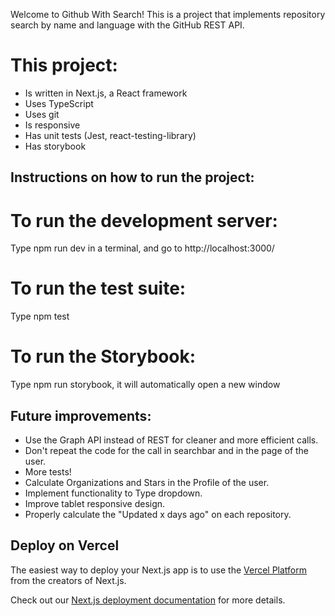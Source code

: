 Welcome to Github With Search!
This is a project that implements repository search by name and language with the GitHub REST API.

# This project:

- Is written in Next.js, a React framework
- Uses TypeScript
- Uses git
- Is responsive
- Has unit tests (Jest, react-testing-library)
- Has storybook

## Instructions on how to run the project:

# To run the development server:

Type npm run dev in a terminal, and go to http://localhost:3000/

# To run the test suite:

Type npm test

# To run the Storybook:

Type npm run storybook, it will automatically open a new window

## Future improvements:

- Use the Graph API instead of REST for cleaner and more efficient calls.
- Don't repeat the code for the call in searchbar and in the page of the user.
- More tests!
- Calculate Organizations and Stars in the Profile of the user.
- Implement functionality to Type dropdown.
- Improve tablet responsive design.
- Properly calculate the "Updated x days ago" on each repository.

## Deploy on Vercel

The easiest way to deploy your Next.js app is to use the [Vercel Platform](https://vercel.com/new?utm_medium=default-template&filter=next.js&utm_source=create-next-app&utm_campaign=create-next-app-readme) from the creators of Next.js.

Check out our [Next.js deployment documentation](https://nextjs.org/docs/app/building-your-application/deploying) for more details.
